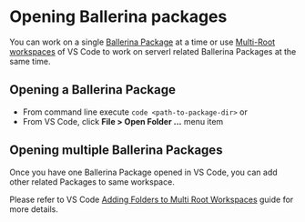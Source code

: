 # Opening Ballerina packages

You can work on a single [Ballerina Package](https://ballerina.io/learn/package-references/) at a time or use [Multi-Root workspaces]((https://marketplace.visualstudio.com/items?itemName=WSO2.ballerina)) of VS Code to work on serverl related Ballerina Packages at the same time. 

## Opening a Ballerina Package

- From command line execute ```code <path-to-package-dir>```
or
- From VS Code, click **File > Open Folder ...** menu item

## Opening multiple Ballerina Packages

Once you have one Ballerina Package opened in VS Code, you can add other related Packages to same workspace.

Please refer to VS Code [Adding Folders to Multi Root Workspaces](https://code.visualstudio.com/docs/editor/multi-root-workspaces#_adding-folders) guide for more details.